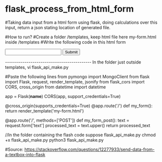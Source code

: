 # flask_process_from_html_form
#Taking data input from a html form using flask, doing calculations over this input, return a json stating location of generated file.

#How to run?
#Create a folder /templates, keep html file here my-form.html inside /templates
#Write the following code in this html form
<form method="POST">
    <input name="text">
    <input type="submit">
</form>
--------------------------------------------
In the folder just outside templates,
vi flask_api_make.py

#Paste the following lines
from pymongo import MongoClient
from flask import Flask, request, render_template, jsonify
from flask_cors import CORS, cross_origin
from datetime import datetime

app = Flask(__name__)
CORS(app, support_credentials=True)

@cross_origin(supports_credentials=True)
@app.route('/')
def my_form():
    return render_template('my-form.html')

@app.route('/', methods=['POST'])
def my_form_post():
    text = request.form['text']
    processed_text = text.upper()
    return processed_text

//In the folder containing the flash code suppose flask_api_make.py
chmod +x flask_api_make.py
python3 flask_api_make.py

#Source: https://stackoverflow.com/questions/12277933/send-data-from-a-textbox-into-flask
